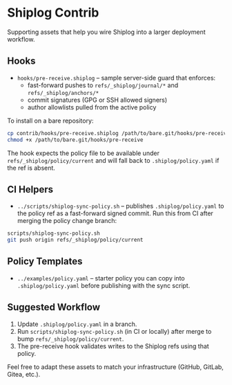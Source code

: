 # Shiplog Contrib

Supporting assets that help you wire Shiplog into a larger deployment workflow.

## Hooks

- `hooks/pre-receive.shiplog` – sample server-side guard that enforces:
  - fast-forward pushes to `refs/_shiplog/journal/*` and `refs/_shiplog/anchors/*`
  - commit signatures (GPG or SSH allowed signers)
  - author allowlists pulled from the active policy

To install on a bare repository:

```bash
cp contrib/hooks/pre-receive.shiplog /path/to/bare.git/hooks/pre-receive
chmod +x /path/to/bare.git/hooks/pre-receive
```

The hook expects the policy file to be available under `refs/_shiplog/policy/current` and will fall back to `.shiplog/policy.yaml` if the ref is absent.

## CI Helpers

- `../scripts/shiplog-sync-policy.sh` – publishes `.shiplog/policy.yaml` to the policy ref as a fast-forward signed commit. Run this from CI after merging the policy change branch:

```bash
scripts/shiplog-sync-policy.sh
git push origin refs/_shiplog/policy/current
```

## Policy Templates

- `../examples/policy.yaml` – starter policy you can copy into `.shiplog/policy.yaml` before publishing with the sync script.

## Suggested Workflow

1. Update `.shiplog/policy.yaml` in a branch.
2. Run `scripts/shiplog-sync-policy.sh` (in CI or locally) after merge to bump `refs/_shiplog/policy/current`.
3. The pre-receive hook validates writes to the Shiplog refs using that policy.

Feel free to adapt these assets to match your infrastructure (GitHub, GitLab, Gitea, etc.).
